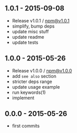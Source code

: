 

## 1.0.1 - 2015-09-08
- Release v1.0.1 / npm@v1.0.1
- simplify, bump deps
- update misc stuff
- update readme
- update tests

## 1.0.0 - 2015-05-26
- Release v1.0.0 / npm@v1.0.0
- add `see also` section
- stricter deps range
- update usage example
- run keywords(1)
- implement

## 0.0.0 - 2015-05-26
- first commits
